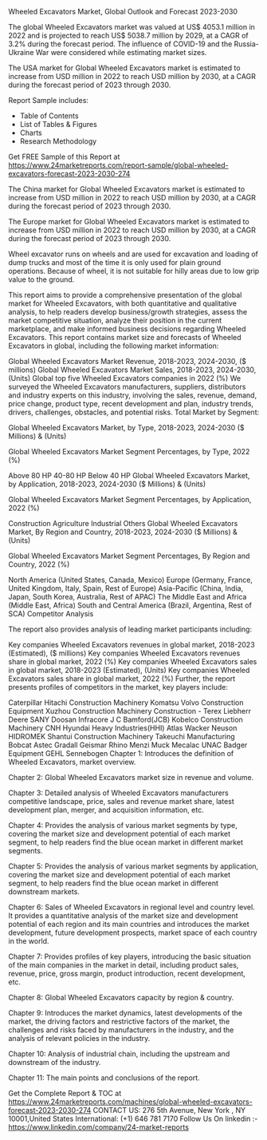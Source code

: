 Wheeled Excavators Market, Global Outlook and Forecast 2023-2030

The global Wheeled Excavators market was valued at US$ 4053.1 million in 2022 and is projected to reach US$ 5038.7 million by 2029, at a CAGR of 3.2% during the forecast period. The influence of COVID-19 and the Russia-Ukraine War were considered while estimating market sizes.

The USA market for Global Wheeled Excavators market is estimated to increase from USD million in 2022 to reach USD million by 2030, at a CAGR during the forecast period of 2023 through 2030.

Report Sample includes:
- Table of Contents
- List of Tables & Figures
- Charts
- Research Methodology

Get FREE Sample of this Report at https://www.24marketreports.com/report-sample/global-wheeled-excavators-forecast-2023-2030-274

The China market for Global Wheeled Excavators market is estimated to increase from USD million in 2022 to reach USD million by 2030, at a CAGR during the forecast period of 2023 through 2030.

The Europe market for Global Wheeled Excavators market is estimated to increase from USD million in 2022 to reach USD million by 2030, at a CAGR during the forecast period of 2023 through 2030.

Wheel excavator runs on wheels and are used for excavation and loading of dump trucks and most of the time it is only used for plain ground operations. Because of wheel, it is not suitable for hilly areas due to low grip value to the ground.

This report aims to provide a comprehensive presentation of the global market for Wheeled Excavators, with both quantitative and qualitative analysis, to help readers develop business/growth strategies, assess the market competitive situation, analyze their position in the current marketplace, and make informed business decisions regarding Wheeled Excavators. This report contains market size and forecasts of Wheeled Excavators in global, including the following market information:

Global Wheeled Excavators Market Revenue, 2018-2023, 2024-2030, ($ millions)
Global Wheeled Excavators Market Sales, 2018-2023, 2024-2030, (Units)
Global top five Wheeled Excavators companies in 2022 (%)
We surveyed the Wheeled Excavators manufacturers, suppliers, distributors and industry experts on this industry, involving the sales, revenue, demand, price change, product type, recent development and plan, industry trends, drivers, challenges, obstacles, and potential risks. Total Market by Segment:

Global Wheeled Excavators Market, by Type, 2018-2023, 2024-2030 ($ Millions) & (Units)

Global Wheeled Excavators Market Segment Percentages, by Type, 2022 (%)

Above 80 HP
40-80 HP
Below 40 HP
Global Wheeled Excavators Market, by Application, 2018-2023, 2024-2030 ($ Millions) & (Units)

Global Wheeled Excavators Market Segment Percentages, by Application, 2022 (%)

Construction
Agriculture
Industrial
Others
Global Wheeled Excavators Market, By Region and Country, 2018-2023, 2024-2030 ($ Millions) & (Units)

Global Wheeled Excavators Market Segment Percentages, By Region and Country, 2022 (%)

North America (United States, Canada, Mexico)
Europe (Germany, France, United Kingdom, Italy, Spain, Rest of Europe)
Asia-Pacific (China, India, Japan, South Korea, Australia, Rest of APAC)
The Middle East and Africa (Middle East, Africa)
South and Central America (Brazil, Argentina, Rest of SCA)
Competitor Analysis

The report also provides analysis of leading market participants including:

Key companies Wheeled Excavators revenues in global market, 2018-2023 (Estimated), ($ millions)
Key companies Wheeled Excavators revenues share in global market, 2022 (%)
Key companies Wheeled Excavators sales in global market, 2018-2023 (Estimated), (Units)
Key companies Wheeled Excavators sales share in global market, 2022 (%)
Further, the report presents profiles of competitors in the market, key players include:

Caterpillar
Hitachi Construction Machinery
Komatsu
Volvo Construction Equipment
Xuzhou Construction Machinery
Construction - Terex
Liebherr
Deere
SANY
Doosan Infracore
J C Bamford(JCB)
Kobelco Construction Machinery
CNH
Hyundai Heavy Industries(HHI)
Atlas
Wacker Neuson
HIDROMEK
Shantui Construction Machinery
Takeuchi Manufacturing
Bobcat
Astec
Gradall
Geismar
Rhino
Menzi Muck
Mecalac
UNAC
Badger Equipment
GEHL
Sennebogen
Chapter 1: Introduces the definition of Wheeled Excavators, market overview.

Chapter 2: Global Wheeled Excavators market size in revenue and volume.

Chapter 3: Detailed analysis of Wheeled Excavators manufacturers competitive landscape, price, sales and revenue market share, latest development plan, merger, and acquisition information, etc.

Chapter 4: Provides the analysis of various market segments by type, covering the market size and development potential of each market segment, to help readers find the blue ocean market in different market segments.

Chapter 5: Provides the analysis of various market segments by application, covering the market size and development potential of each market segment, to help readers find the blue ocean market in different downstream markets.

Chapter 6: Sales of Wheeled Excavators in regional level and country level. It provides a quantitative analysis of the market size and development potential of each region and its main countries and introduces the market development, future development prospects, market space of each country in the world.

Chapter 7: Provides profiles of key players, introducing the basic situation of the main companies in the market in detail, including product sales, revenue, price, gross margin, product introduction, recent development, etc.

Chapter 8: Global Wheeled Excavators capacity by region & country.

Chapter 9: Introduces the market dynamics, latest developments of the market, the driving factors and restrictive factors of the market, the challenges and risks faced by manufacturers in the industry, and the analysis of relevant policies in the industry.

Chapter 10: Analysis of industrial chain, including the upstream and downstream of the industry.

Chapter 11: The main points and conclusions of the report.

Get the Complete Report & TOC at https://www.24marketreports.com/machines/global-wheeled-excavators-forecast-2023-2030-274
CONTACT US:
276 5th Avenue, New York , NY 10001,United States
International: (+1) 646 781 7170
Follow Us On linkedin :- https://www.linkedin.com/company/24-market-reports
